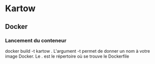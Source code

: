 # Kartow

## Docker

### Lancement du conteneur
docker build -t kartow .
L'argument -t permet de donner un nom à votre image Docker.
Le . est le répertoire où se trouve le Dockerfile

